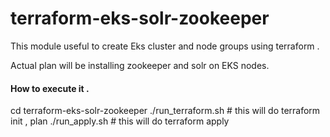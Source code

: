 # terraform-eks-solr-zookeeper

This module useful to create Eks cluster and node groups using terraform . 

Actual plan will be installing  zookeeper and solr on EKS nodes.

#### How to execute it . 
cd terraform-eks-solr-zookeeper
./run_terraform.sh  # this will do terraform init , plan
./run_apply.sh      # this will do terraform apply
